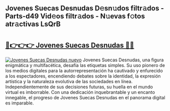## Jovenes Suecas Desnudas D𝚎sn𝚞dos filtr𝚊dos - Parts-d49 Vid𝚎os filtr𝚊dos - N𝚞evas f𝚘tos atr𝚊ctivas LsQrB

# <h2><a href="http://mbc8ih8.tromn.icu/?c=Jovenes+Suecas+Desnudas">🔗👉👉👉 Jovenes Suecas Desnudas 🔗🔗</a></h2>

[![Jovenes Suecas Desnudas nuevo](https://i.imgur.com/pEAQMta.gif)](http://mbc8ih8.tromn.icu/?c=Jovenes+Suecas+Desnudas)
Jovenes Suecas Desnudas, una figura enigmática y multifacética, desafía las etiquetas simples. Su uso pionero de los medios digitales para la autorrepresentación ha cautivado y enfurecido a los espectadores, encendiendo debates sobre la identidad, la expresión artística y la naturaleza evolutiva de las sociedades en línea. Independientemente de sus decisiones futuras, su huella en el mundo virtual es imborrable. Con una dedicación inquebrantable y un encanto innegable, el progreso de Jovenes Suecas Desnudas en el panorama digital es imparable.
